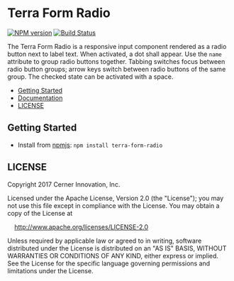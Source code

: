 # Terra Form Radio


[![NPM version](https://badgen.net/npm/v/terra-form-radio)](https://www.npmjs.org/package/terra-form-radio)
[![Build Status](https://badgen.net/travis/cerner/terra-core)](https://travis-ci.org/cerner/terra-core)

The Terra Form Radio is a responsive input component rendered as a radio button next to label text. When activated, a dot shall appear. Use the `name` attribute to group radio buttons together. Tabbing switches focus between radio button groups; arrow keys switch between radio buttons of the same group. The checked state can be activated with a space.

- [Getting Started](#getting-started)
- [Documentation](https://github.com/cerner/terra-core/tree/master/packages/terra-form-radio/docs)
- [LICENSE](#license)

## Getting Started

- Install from [npmjs](https://www.npmjs.com): `npm install terra-form-radio`

## LICENSE

Copyright 2017 Cerner Innovation, Inc.

Licensed under the Apache License, Version 2.0 (the "License"); you may not use this file except in compliance with the License. You may obtain a copy of the License at

&nbsp;&nbsp;&nbsp;&nbsp;http://www.apache.org/licenses/LICENSE-2.0

Unless required by applicable law or agreed to in writing, software distributed under the License is distributed on an "AS IS" BASIS, WITHOUT WARRANTIES OR CONDITIONS OF ANY KIND, either express or implied. See the License for the specific language governing permissions and limitations under the License.
